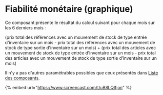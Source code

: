 # Fiabilité monétaire (graphique)

Ce composant présente le résultat du calcul suivant pour chaque mois sur les 6 derniers mois :&#x20;

(prix total des références avec un mouvement de stock de type entrée d'inventaire sur un mois - prix total des références avec un mouvement de stock de type sortie d'inventaire sur un mois) + (prix total des articles avec un mouvement de stock de type entrée d'inventaire sur un mois - prix total des articles avec un mouvement de stock de type sortie d'inventaire sur un mois)

Il n'y a pas d'autres paramétrables possibles que ceux présentés dans [Liste des composants](../).&#x20;

{% embed url="https://www.screencast.com/t/uB8LQIfjon" %}
